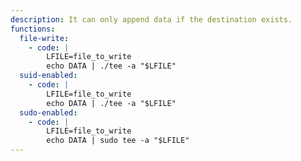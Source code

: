 ```yaml
---
description: It can only append data if the destination exists.
functions:
  file-write:
    - code: |
        LFILE=file_to_write
        echo DATA | ./tee -a "$LFILE"
  suid-enabled:
    - code: |
        LFILE=file_to_write
        echo DATA | ./tee -a "$LFILE"
  sudo-enabled:
    - code: |
        LFILE=file_to_write
        echo DATA | sudo tee -a "$LFILE"
---
```

